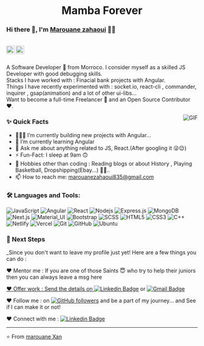 <h1 align="center">Mamba Forever</h1>

### Hi there 👋, I'm [Marouane zahaoui](https://github.com/marouaneXan) 👨‍💻

<br/>

<a href="https://www.linkedin.com/in/marouane-zahaoui-4a3460220/">
  <img align="left" alt="Marouane's Linkedin" width="22px" src="https://cdn.jsdelivr.net/npm/simple-icons@v3/icons/linkedin.svg" />
</a>

<a href="mailto:marouanezahaoui835@gmail.com">
  <img align="left" alt="Marouane's Email" width="22px" src="https://cdn.jsdelivr.net/npm/simple-icons@v3/icons/gmail.svg" />
</a>


<br />
<br/>

<p>
A Software Developer 🚀 from Morroco. I consider myself as a skilled JS Developer with good debugging skills.
<br/>
Stacks I have worked with : Finacial bank projects with Angular.
<br/>  
Things I have recently experimented with : socket.io, react-cli , commander, inquirer , gsap(animation) and a lot of other ui-libs...
<br/>
Want to become a full-time Freelancer 💸 and an Open Source Contributor ❤️.
</p>

  <img align="right" alt="GIF" src="https://media.giphy.com/media/MC6eSuC3yypCU/giphy.gif" />
  
### ✨ Quick Facts

- 👨🏽‍💻 I’m currently building new projects with Angular...
- 🌱 I’m currently learning Angular
- 💬 Ask me about anything related to JS, React.(After googling it 😜😌)
- ⚡️ Fun-Fact: I sleep at 9am 🙃
- 🎿 Hobbies other than coding : Reading blogs or about History , Playing Basketball, Dropshipping(Ebay...) 🤔🤖..
- 📫 How to reach me: marouanezahaoui835@gmail.com

### 🛠️ Languages and Tools:

![JavaScript](https://img.shields.io/badge/-JavaScript-black?style=flat-square&logo=javascript)
![Angular](https://img.shields.io/badge/-Angular-black?style=flat-square&logo=angular)
![React](https://img.shields.io/badge/-React-black?style=flat-square&logo=react)
![Nodejs](https://img.shields.io/badge/-Nodejs-black?style=flat-square&logo=Node.js)
![Express.js](https://img.shields.io/badge/-Express-black?style=flat-square&logo=expressjs)
![MongoDB](https://img.shields.io/badge/-MongoDB-black?style=flat-square&logo=mongodb)
![Next.js](https://img.shields.io/badge/-Next-black?style=flat-square&logo=Next.js)
![Material_UI](https://img.shields.io/badge/-Material_UI-black?style=flat-square&logo=material-ui)
![Bootstrap](https://img.shields.io/badge/-Bootstrap-black?style=flat-square&logo=bootstrap)
![SCSS](https://img.shields.io/badge/-SCSS-black?style=flat-square&logo=SASS)
![HTML5](https://img.shields.io/badge/-HTML5-black?style=flat-square&logo=html5&logoColor=white)
![CSS3](https://img.shields.io/badge/-CSS3-black?style=flat-square&logo=css3)
![C++](https://img.shields.io/badge/-C-black?style=flat-square&logo=c)
![Netlify](https://img.shields.io/badge/-Netlify-black?style=flat-square&logo=netlify)
![Vercel](https://img.shields.io/badge/-Vercel-black?style=flat-square&logo=vercel)
![Git](https://img.shields.io/badge/-Git-black?style=flat-square&logo=git)
![GitHub](https://img.shields.io/badge/-GitHub-black?style=flat-square&logo=github)
![Ubuntu](https://img.shields.io/badge/-Ubuntu-black?style=flat-square&logo=ubuntu)


### 👣 Next Steps

_Since you don't want to leave my profile just yet! Here are a few things you can do :

❤️ Mentor me : If you are one of those Saints 😇 who try to help their juniors then you can always leave a msg here <a href="mailto:marouanezahaoui835@gmail.com">

❤️ Offer work : Send the details on [![Linkedin Badge](https://img.shields.io/badge/-marouane_zahaoui-blue?style=flat-square&logo=Linkedin&logoColor=white&link=https://www.linkedin.com/in/marouane-zahaoui-4a3460220//)](https://www.linkedin.com/in/marouane-zahaoui-4a3460220//)
or [![Gmail Badge](https://img.shields.io/badge/marouanezahaoui835@gmail.com-c14438?style=flat-square&logo=Gmail&logoColor=white&link=mailto:marouanezahaoui835@gmail.com)](mailto:marouanezahaoui835@gmail.com)

❤️ Follow me : on [![GitHub followers](https://img.shields.io/github/followers/marouaneXan?label=Follow&style=social)](https://github.com/marouaneXan/?tab=follow) 
and be a part of my journey... and See if I can make it or not!

❤️ Connect with me : [![Linkedin Badge](https://img.shields.io/badge/marouane_zahaoui-blue?style=flat-square&logo=Linkedin&logoColor=white&link=https://www.linkedin.com/in/marouane-zahaoui-4a3460220//)](https://www.linkedin.com/in/marouane-zahaoui-4a3460220//)

<hr/>

⭐️ From [marouane Xan](https://github.com/marouaneXan)
